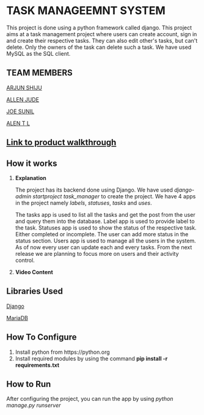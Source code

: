 # TASK MANAGEEMNT SYSTEM

This project is done using a python framework called django. This project aims at a task management project where users can create account, sign in and create their respective tasks. They can also edit other's tasks, but can't delete. Only the owners of the task can delete such a task. We have used MySQL as the SQL client.

## TEAM MEMBERS
[ARJUN SHIJU](https://github.com/Godly-arj)

[ALLEN JUDE](https://github.com/ajallen14)

[JOE SUNIL](https://github.com/kuttanerror)

[ALEN T L](https://github.com/ALENTL)

## [Link to product walkthrough](./demo/task_management_demo-2023-11-10_23.38.39.mkv)

## How it works

<ol>

<li><strong>Explanation</strong></li>

The project has its backend done using Django. We have used *django-admin startproject task_manager* to create the project. We have 4 apps in the project namely *labels*, *statuses*, *tasks* and *uses*.

The tasks app is used to list all the tasks and get the post from the user and query them into the database. Label app is used to provide label to the task. Statuses app is used to show the status of the respective task. Either completed or incomplete. The user can add more status in the status section. Users app is used to manage all the users in the system. As of now every user can update each and every tasks. From the next release we are planning to focus more on users and their activity control.

<li><strong>Video Content</strong></li>

</ol>


## Libraries Used
[Django](https://djangoproject.com)

[MariaDB](https://mariadb.org)

## How To Configure
<ol>
    <li>Install python from https://python.org</li>
    <li>Install required modules by using the command <strong>pip install -r requirements.txt</strong></li>
</ol>

## How to Run
After configuring the project, you can run the app by using *python manage.py runserver*